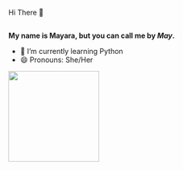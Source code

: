 Hi There 👋
##

<strong>My name is Mayara, but you can call me by <em>May</em>.</strong>

- 🌱 I’m currently learning Python
- 😄 Pronouns: She/Her


<a href="https://github.com/wouldmay/">
  <img height="180em" align="center" src="https://github-readme-stats.vercel.app/api?username=wouldmay&show_icons=true&theme=dracula"/>
</a>
